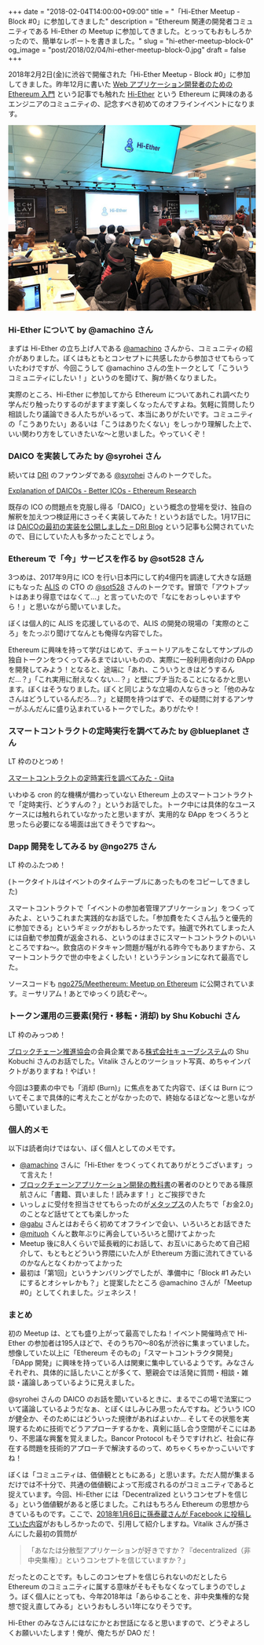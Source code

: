 +++
date = "2018-02-04T14:00:00+09:00"
title = "「Hi-Ether Meetup - Block #0」に参加してきました"
description = "Ethereum 関連の開発者コミュニティである Hi-Ether の Meetup に参加してきました。とっってもおもしろかったので、簡単なレポートを書きました。"
slug = "hi-ether-meetup-block-0"
og_image = "post/2018/02/04/hi-ether-meetup-block-0.jpg"
draft = false
+++

2018年2月2日(金)に渋谷で開催された「Hi-Ether Meetup - Block #0」に参加してきました。昨年12月に書いた <a href="https://june29.jp/2017/12/22/ethereum-for-web-application-developers/">Web アプリケーション開発者のための Ethereum 入門</a> という記事でも触れた <a href="https://www.hi-ether.org/">Hi-Ether</a> という Ethereum に興味のあるエンジニアのコミュニティの、記念すべき初めてのオフラインイベントになります。

<img src="/post/2018/02/04/hi-ether-meetup-block-0.jpg">

### Hi-Ether について by @amachino さん

まずは Hi-Ether の立ち上げ人である <a href="https://twitter.com/amachino">@amachino</a> さんから、コミュニティの紹介がありました。ぼくはもともとコンセプトに共感したから参加させてもらっていたわけですが、今回こうして @amachino さんの生トークとして「こういうコミュニティにしたい！」というのを聞けて、胸が熱くなりました。

<script async class="speakerdeck-embed" data-id="694be350dfb645bea5346132be7d612a" data-ratio="1.77777777777778" src="//speakerdeck.com/assets/embed.js"></script>

実際のところ、Hi-Ether に参加してから Ethereum についてあれこれ調べたり学んだり触ったりするのがますます楽しくなったんですよね。気軽に質問したり相談したり議論できる人たちがいるって、本当にありがたいです。コミュニティの「こうありたい」あるいは「こうはありたくない」をしっかり理解した上で、いい関わり方をしていきたいな〜と思いました。やっていくぞ！

### DAICO を実装してみた by @syrohei さん

続いては <a href="https://dri.network/">DRI</a> のファウンダである <a href="https://twitter.com/syrohei">@syrohei</a> さんのトークでした。

<a href="https://ethresear.ch/t/explanation-of-daicos/465">Explanation of DAICOs - Better ICOs - Ethereum Research</a>

既存の ICO の問題点を克服し得る「DAICO」という概念の登場を受け、独自の解釈を加えつつ検証用にさっそく実装してみた！というお話でした。1月17日には <a href="https://blog.dri.network/the-first-implementation-of-daico-ja-8c91918f167">DAICOの最初の実装を公開しました – DRI Blog</a> という記事も公開されていたので、目にしていた人も多かったことでしょう。

<script async class="speakerdeck-embed" data-id="8058c4cff8714337b8a583664757eb1b" data-ratio="1.77777777777778" src="//speakerdeck.com/assets/embed.js"></script>

### Ethereum で「今」サービスを作る by @sot528 さん

3つめは、2017年9月に ICO を行い日本円にして約4億円を調達して大きな話題にもなった <a href="https://alismedia.jp/">ALIS</a> の CTO の <a href="https://twitter.com/sot528">@sot528</a> さんのトークです。冒頭で「アウトプットはあまり得意ではなくて…」と言っていたので「なにをおっしゃいますやら！」と思いながら聞いていました。

ぼくは個人的に ALIS を応援しているので、ALIS の開発の現場の「実際のところ」をたっぷり聞けてなんとも俺得な内容でした。

Ethereum に興味を持って学びはじめて、チュートリアルをこなしてサンプルの独自トークンをつくってみるまではいいものの、実際に一般利用者向けの ÐApp を開発してみよう！となると、途端に「あれ、こういうときはどうするんだ…？」「これ実用に耐えなくない…？」と壁にブチ当たることになるかと思います。ぼくはそうなりました。ぼくと同じような立場の人ならきっと「他のみなさんはどうしているんだろ…？」と疑問を持つはずで、その疑問に対するアンサーがふんだんに盛り込まれているトークでした。ありがたや！

<script async class="speakerdeck-embed" data-id="927110e2d5924bad98babc5766bd9900" data-ratio="1.33333333333333" src="//speakerdeck.com/assets/embed.js"></script>

### スマートコントラクトの定時実行を調べてみた by @blueplanet さん

LT 枠のひとつめ！

<a href="https://qiita.com/blueplanet/items/bb9effd226106dd39344">スマートコントラクトの定時実行を調べてみた - Qiita</a>

いわゆる cron 的な機構が備わっていない Ethereum 上のスマートコントラクトで「定時実行、どうすんの？」というお話でした。トーク中には具体的なユースケースには触れられていなかったと思いますが、実用的な ÐApp をつくろうと思ったら必要になる場面は出てきそうですね〜。

### Dapp 開発をしてみる by @ngo275 さん

LT 枠のふたつめ！

(トークタイトルはイベントのタイムテーブルにあったものをコピーしてきました)

スマートコントラクトで「イベントの参加者管理アプリケーション」をつくってみたよ、というこれまた実践的なお話でした。「参加費をたくさん払うと優先的に参加できる」というギミックがおもしろかったです。抽選で外れてしまった人には自動で参加費が返金される、というのはまさにスマートコントラクトのいいところですね〜。飲食店のドタキャン問題が騒がれる昨今でもありますから、スマートコントラクで世の中をよくしたい！というテンションになれて最高でした。

<script async class="speakerdeck-embed" data-id="14996b9a85b04de39b500e02c6c1a899" data-ratio="1.33333333333333" src="//speakerdeck.com/assets/embed.js"></script>

ソースコードも <a href="https://github.com/ngo275/Meethereum">ngo275/Meethereum: Meetup on Ethereum</a> に公開されています。ミーサリアム！あとでゆっくり読むぞ〜。

### トークン運用の三要素(発行・移転・消却) by Shu Kobuchi さん

LT 枠のみっつめ！

<a href="http://bccc.global/ja/">ブロックチェーン推進協会</a>の会員企業である<a href="https://www.cubesystem.co.jp/">株式会社キューブシステム</a>の Shu Kobuchi さんのお話でした。Vitalik さんとのツーショット写真、めちゃインパクトがありますね！やばい！

今回は3要素の中でも「消却 (Burn)」に焦点をあてた内容で、ぼくは Burn についてそこまで具体的に考えたことがなかったので、終始なるほどな〜と思いながら聞いていました。

<script async class="speakerdeck-embed" data-id="2041ef507bd646a397dee1bf3691882a" data-ratio="1.33333333333333" src="//speakerdeck.com/assets/embed.js"></script>

### 個人的メモ

以下は読者向けではない、ぼく個人としてのメモです。

- <a href="https://twitter.com/amachino">@amachino</a> さんに「Hi-Ether をつくってくれてありがとうございます」って言えた！
- <a href="https://www.amazon.co.jp/dp/B0794WJYGW/">ブロックチェーンアプリケーション開発の教科書</a>の著者のひとりである篠原航さんに「書籍、買いました！読みます！」とご挨拶できた
- いっしょに受付を担当させてもらったのが<a href="http://metaps.com/ja/">メタップス</a>の人たちで「お金2.0」のことなど話せてとても楽しかった
- <a href="https://twitter.com/gabu">@gabu</a> さんとはおそらく初めてオフラインで会い、いろいろとお話できた
- <a href="https://twitter.com/mituoh">@mituoh</a> くんと数年ぶりに再会していろいろと聞けてよかった
- Meetup 後に8人くらいで延長戦的にお話して、お互いにあらためて自己紹介して、もともとどういう界隈にいた人が Ethereum 方面に流れてきているのかなんとなくわかってよかった
- 最初は「第1回」というナンバリングでしたが、準備中に「Block #1 みたいにするとオシャレかも？」と提案したところ @amachino さんが「Meetup #0」としてくれました。ジェネシス！

### まとめ

初の Meetup は、とても盛り上がって最高でしたね！イベント開催時点で Hi-Ether の参加者は195人ほどで、そのうち70〜80名が渋谷に集まっていました。想像していた以上に「Ethereum そのもの」「スマートコントラクタ開発」「ÐApp 開発」に興味を持っている人は関東に集中しているようです。みなさんそれぞれ、具体的に話したいことが多くて、懇親会では活発に質問・相談・雑談・議論しあっているように見えました。

@syrohei さんの DAICO のお話を聞いているときに、まるでこの場で法案について議論しているようだなぁ、とぼくはしみじみ思ったんですね。どういう ICO が健全か、そのためにはどういった規律があればよいか… そしてその状態を実現するために技術でどうアプローチするかを、真剣に話し合う空間がそこにはあり、不思議な興奮を覚えました。Bancor Protocol もそうですけれど、社会に存在する問題を技術的アプローチで解決するのって、めちゃくちゃかっこいいですね！

ぼくは「コミュニティは、価値観とともにある」と思います。ただ人間が集まるだけでは不十分で、共通の価値観によって形成されるのがコミュニティであると捉えています。今回、Hi-Ether には「Decentralized というコンセプトを信じる」という価値観があると感じました。これはもちろん Ethereum の思想からきているものです。ここで、<a href="https://www.facebook.com/taizoson/posts/10155372510529492">2018年1月6日に孫泰蔵さんが Facebook に投稿していた内容</a>がおもしろかったので、引用して紹介しますね。Vitalik さんが孫さんにした最初の質問が

> 「あなたは分散型アプリケーションが好きですか？『decentralized（非中央集権）』というコンセプトを信じていますか？」

だったとのことです。もしこのコンセプトを信じられないのだとしたら Ethereum のコミュニティに属する意味がそもそもなくなってしまうのでしょう。ぼく個人にとっても、今年2018年は「あらゆることを、非中央集権的な発想で捉え直してみる」というおもしろい1年になりそうです。

Hi-Ether のみなさんにはなにかとお世話になると思いますので、どうぞよろしくお願いいたします！俺が、俺たちが DAO だ！
